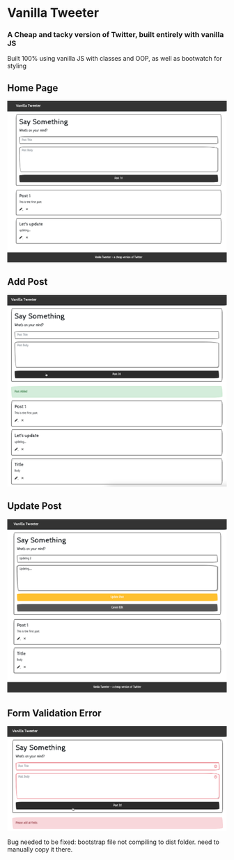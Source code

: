 # Vanilla Tweeter

### A Cheap and tacky version of Twitter, built entirely with vanilla JS

<p>Built 100% using vanilla JS with classes and OOP, as well as bootwatch for styling</p>

## Home Page

<img src="https://github.com/RobbieProkop/microposts_vanilla_js/blob/master/assets/home.png" />

## Add Post

<img src="https://github.com/RobbieProkop/microposts_vanilla_js/blob/master/assets/add_post.png" />

## Update Post

<img src="https://github.com/RobbieProkop/microposts_vanilla_js/blob/master/assets/update_post.png" />

## Form Validation Error

<img src="https://github.com/RobbieProkop/microposts_vanilla_js/blob/master/assets/error.png" />

<p>Bug needed to be fixed: bootstrap file not compiling to dist folder. need to manually copy it there.</p>
